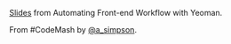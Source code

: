 [Slides](https://speakerdeck.com/addyosmani/automating-front-end-workflow-with-yeoman) from Automating Front-end Workflow with Yeoman.

From #CodeMash by [@a_simpson](https://twitter.com/a_simpson).

 
